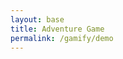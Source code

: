 ```yaml
---
layout: base
title: Adventure Game
permalink: /gamify/demo
---
```


<div id="gameContainer">
    <div id="promptDropDown" class="promptDropDown" style="z-index: 9999"></div>
    <canvas id='gameCanvas'></canvas>
</div>

<script type="module">
    // Adnventure Game assets locations
    import Game from '{{site.baseurl}}/CSSE/overworld/GameLevelMC.js';
    import { pythonURI, javaURI, fetchOptions } from '{{site.baseurl}}/assets/js/api/config.js';


    // Web Server Environment data
    const environment = {
        path:"{{site.baseurl}}",
        pythonURI: pythonURI,
        javaURI: javaURI,
        fetchOptions: fetchOptions,
        gameContainer: document.getElementById("gameContainer"),
        gameCanvas: document.getElementById("gameCanvas")
    }
    // Launch Adventure Game
    Game.main(environment);
</script>
